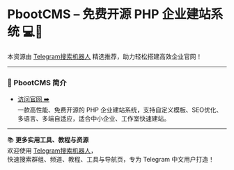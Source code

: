 # PbootCMS – 免费开源 PHP 企业建站系统 💻🏢

本资源由 [Telegram搜索机器人](https://qoot.cool/SearchRobot) 精选推荐，助力轻松搭建高效企业官网！

---

### 🔹 PbootCMS 简介

- [访问官网 ➡️](https://qoot.cool/pboot-cms)  
一款高性能、免费开源的 PHP 企业建站系统，支持自定义模板、SEO优化、多语言、多端自适应，适合中小企业、工作室快速建站。

---

📚 **更多实用工具、教程与资源**  
欢迎使用 [Telegram搜索机器人](https://qoot.cool/SearchRobot)，  
快速搜索群组、频道、教程、工具与导航页，专为 Telegram 中文用户打造！
